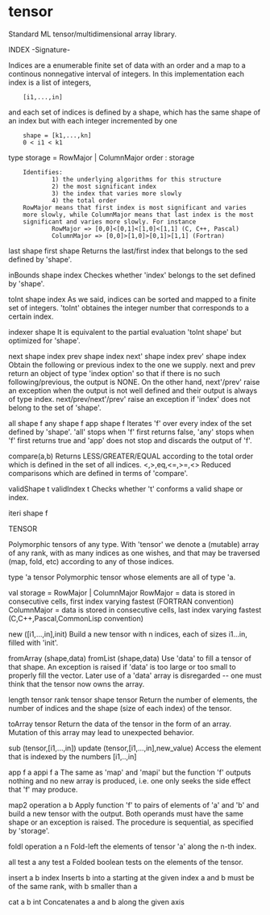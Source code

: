tensor
======

Standard ML tensor/multidimensional array library.

INDEX         -Signature-

Indices are a enumerable finite set of data with an order and a map to
a continous nonnegative interval of integers.  In this implementation
each index is a list of integers,

        [i1,...,in]

and each set of indices is defined by a shape, which has the same
shape of an index but with each integer incremented by one

        shape = [k1,...,kn]
        0 < i1 < k1

type storage = RowMajor | ColumnMajor
order : storage

        Identifies:
                1) the underlying algorithms for this structure
                2) the most significant index
                3) the index that varies more slowly
                4) the total order
        RowMajor means that first index is most significant and varies
        more slowly, while ColumnMajor means that last index is the most
        significant and varies more slowly. For instance
                RowMajor => [0,0]<[0,1]<[1,0]<[1,1] (C, C++, Pascal)
                ColumnMajor => [0,0]>[1,0]>[0,1]>[1,1] (Fortran)

last shape
first shape
        Returns the last/first index that belongs to the sed defined by
        'shape'.

inBounds shape index
        Checkes whether 'index' belongs to the set defined by 'shape'.

toInt shape index
        As we said, indices can be sorted and mapped to a finite set of
        integers. 'toInt' obtaines the integer number that corresponds to
        a certain index.

indexer shape
        It is equivalent to the partial evaluation 'toInt shape' but
        optimized for 'shape'.

next shape index
prev shape index
next' shape index
prev' shape index
        Obtain the following or previous index to the one we supply.
        next and prev return an object of type 'index option' so that
        if there is no such following/previous, the output is NONE.
        On the other hand, next'/prev' raise an exception when the
        output is not well defined and their output is always of type
        index. next/prev/next'/prev' raise an exception if 'index'
        does not belong to the set of 'shape'.

all shape f
any shape f
app shape f
        Iterates 'f' over every index of the set defined by 'shape'.
        'all' stops when 'f' first returns false, 'any' stops when
        'f' first returns true and 'app' does not stop and discards the
        output of 'f'.

compare(a,b)
        Returns LESS/GREATER/EQUAL according to the total order which
        is defined in the set of all indices.
  <,>,eq,<=,>=,<>
        Reduced comparisons which are defined in terms of 'compare'.

validShape t
validIndex t
        Checks whether 't' conforms a valid shape or index.

iteri shape f


TENSOR

Polymorphic tensors of any type. With 'tensor' we denote a (mutable)
array of any rank, with as many indices as one wishes, and that may
be traversed (map, fold, etc) according to any of those indices.

type 'a tensor
        Polymorphic tensor whose elements are all of type 'a.

val storage = RowMajor | ColumnMajor
        RowMajor = data is stored in consecutive cells, first index
        varying fastest (FORTRAN convention)
        ColumnMajor = data is stored in consecutive cells, last
        index varying fastest (C,C++,Pascal,CommonLisp convention)

new ([i1,...,in],init)
        Build a new tensor with n indices, each of sizes i1...in,
        filled with 'init'.

fromArray (shape,data)
fromList (shape,data)
        Use 'data' to fill a tensor of that shape. An exception is
        raised if 'data' is too large or too small to properly
        fill the vector. Later use of a 'data' array is disregarded
        -- one must think that the tensor now owns the array.

length tensor
rank tensor
shape tensor
        Return the number of elements, the number of indices and
        the shape (size of each index) of the tensor.

toArray tensor
        Return the data of the tensor in the form of an array.
        Mutation of this array may lead to unexpected behavior.

sub (tensor,[i1,...,in])
update (tensor,[i1,...,in],new_value)
        Access the element that is indexed by the numbers [i1,..,in]

app f a
appi f a
        The same as 'map' and 'mapi' but the function 'f' outputs
        nothing and no new array is produced, i.e. one only seeks
        the side effect that 'f' may produce.

map2 operation a b
        Apply function 'f' to pairs of elements of 'a' and 'b'
        and build a new tensor with the output. Both operands
        must have the same shape or an exception is raised.
        The procedure is sequential, as specified by 'storage'.

foldl operation a n
        Fold-left the elements of tensor 'a' along the n-th
        index.

all test a
any test a
        Folded boolean tests on the elements of the tensor.

insert a b index
        Inserts b into a starting at the given index
        a and b must be of the same rank, with b smaller than a

cat a b int
        Concatenates a and b along the given axis


